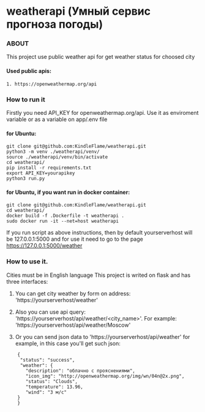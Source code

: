 # weatherapi (Умный сервис прогноза погоды)

### ABOUT
This project use public weather api for get weather status for choosed city

#### Used public apis:
    1. https://openweathermap.org/api

### How to run it
Firstly you need API_KEY for openweathermap.org/api. 
Use it as enviroment variable or as a variable on app/.env file
#### for Ubuntu:
    git clone git@github.com:KindleFlame/weatherapi.git
    python3 -m venv ./weatherapi/venv/ 
    source ./weatherapi/venv/bin/activate
    cd weatherapi/
    pip install -r requirements.txt
    export API_KEY=yourapikey
    python3 run.py

#### for Ubuntu, if you want run in docker container:
    git clone git@github.com:KindleFlame/weatherapi.git
    cd weatherapi/
    docker build -f .Dockerfile -t weatherapi .
    sudo docker run -it --net=host weatherapi

If you run script as above instructions, then by default yourserverhost will be 127.0.0.1:5000
and for use it need to go to the page https://127.0.0.1:5000/weather

### How to use it. 
Cities must be in English language
This project is writed on flask and has three interfaces:

1. You can get city weather by form on address: 'https://yourserverhost/weather'

2. Also you can use api query: 'https://yourserverhost/api/weather/<city_name>'.
    For example: 'https://yourserverhost/api/weather/Moscow'
3. Or you can send json data to 'https://yourserverhost/api/weather'
 for example, in this case you'll get such json:
```     
    {
     "status": "success", 
     "weather": {
       "description": "облачно с прояснениями", 
       "icon_img": "http://openweathermap.org/img/wn/04n@2x.png", 
       "status": "Clouds", 
       "temperature": 13.96, 
       "wind": "3 м/с"
    }
    }
 ```
 


